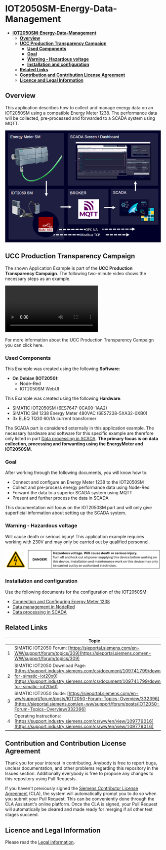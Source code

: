 # **IOT2050SM-Energy-Data-Management**

- [**IOT2050SM-Energy-Data-Management**](#iot2050sm-energy-data-management)
  - [**Overview**](#overview)
  - [**UCC Production Transparency Campaign**](#ucc-production-transparency-campaign)
    - [**Used Components**](#used-components)
    - [**Goal**](#goal)
    - [**Warning - Hazardous voltage**](#warning---hazardous-voltage)
    - [**Installation and configuration**](#installation-and-configuration)
  - [**Related Links**](#related-links)
  - [**Contribution and Contribution License Agreement**](#contribution-and-contribution-license-agreement)
  - [**Licence and Legal Information**](#licence-and-legal-information)

## **Overview**

This application describes how to collect and manage energy data on an IOT2050SM using a compatible Energy Meter 1238. The performance data will be collected, pre-processed and forwarded to a SCADA system using MQTT.

![Overview](docs/graphics/1-overview.png)

## **UCC Production Transparency Campaign**

The shown Application Example is part of the **UCC Production Transparency Campaign**. The following two-minute video shows the necessary steps as an example.

<video src="docs\videos\iot2050sm-energy-data-management-demo.mp4" controls></video>

For more information about the UCC Production Transparency Campaign you can click here.

### **Used Components**

This Example was created using the following **Software**:

- **On Debian (IOT2050):**
  - Node-Red
  - IOT2050SM WebUI

This Example was created using the following **Hardware**:

- SIMATIC IOT2050SM (6ES7647-0CA00-1AA2)
- SIMATIC SM 1238 Energy Meter 480VAC (6ES7238-5XA32-0XB0)
- 3x ELEQ TQ30 60/1A current transformer

The SCADA part is considered externally in this application example. The necessary hardware and software for this specific example are therefore only listed in part [Data processing in SCADA](docs/README_ScadaData.md). **The primary focus is on data collection, processing and forwarding using the EnergyMeter and IOT2050SM**.

### **Goal**

After working through the following documents, you will know how to:

- Connect and configure an Energy Meter 1238 to the IOT2050SM
- Collect and pre-process energy performance data using Node-Red
- Forward the data to a superior SCADA system using MQTT
- Present and further process the data in SCADA

This documentation will focus on the IOT2050SM part and will only give superficial information about setting up the SCADA system.

### **Warning - Hazardous voltage**

Will cause death or serious injury! This application example requires working with 230V and may only be carried out by qualified personnel.

![warning](docs/graphics/0-voltage-warning.png)

### **Installation and configuration**

Use the following documents for the configuration of the IOT2050SM:

- [Connection and Configuring Energy Meter 1238](docs/README_ConnectingEnergyMeter.md)
- [Data management in NodeRed](docs/README_DataManagementNodeRed.md)
- [Data processing in SCADA](docs/README_ScadaData.md)

## **Related Links**

||Topic|
|-|-|
|1|SIMATIC IOT2050 Forum: [https://sieportal.siemens.com/en-WW/support/forum/topics/309](https://sieportal.siemens.com/en-WW/support/forum/topics/309)|
|2|SIMATIC IOT2050 Download Page: [https://support.industry.siemens.com/cs/document/109741799/downloads-for-simatic-iot20x0](https://support.industry.siemens.com/cs/document/109741799/downloads-for-simatic-iot20x0)|
|3|SIMATIC IOT2050 Guide: [https://sieportal.siemens.com/en-ww/support/forum/posts/IOT2050-Forum-Topics-Overview/332396](https://sieportal.siemens.com/en-ww/support/forum/posts/IOT2050-Forum-Topics-Overview/332396)|
|4|Operating Instructions: [https://support.industry.siemens.com/cs/ww/en/view/109779016](https://support.industry.siemens.com/cs/ww/en/view/109779016)|

## **Contribution and Contribution License Agreement**

Thank you for your interest in contributing. Anybody is free to report bugs, unclear documentation, and other problems regarding this repository in the Issues section.
Additionally everybody is free to propose any changes to this repository using Pull Requests.

If you haven't previously signed the [Siemens Contributor License Agreement](https://cla-assistant.io/industrial-edge/) (CLA), the system will automatically prompt you to do so when you submit your Pull Request. This can be conveniently done through the CLA Assistant's online platform. Once the CLA is signed, your Pull Request will automatically be cleared and made ready for merging if all other test stages succeed.

## **Licence and Legal Information**

Please read the [Legal information](LICENSE.md).

